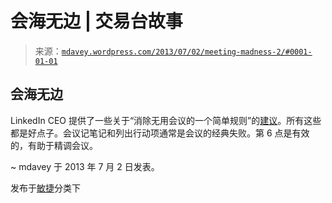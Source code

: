 <!--yml

分类：未分类

日期：2024-05-18 06:22:54

-->

# 会海无边 | 交易台故事

> 来源：[`mdavey.wordpress.com/2013/07/02/meeting-madness-2/#0001-01-01`](https://mdavey.wordpress.com/2013/07/02/meeting-madness-2/#0001-01-01)

## 会海无边

LinkedIn CEO 提供了一些关于“消除无用会议的一个简单规则”的[建议](http://www.linkedin.com/today/post/article/20130701022638-22330283-a-simple-rule-to-eliminate-useless-meetings)。所有这些都是好点子。会议记笔记和列出行动项通常是会议的经典失败。第 6 点是有效的，有助于精调会议。

~ mdavey 于 2013 年 7 月 2 日发表。

发布于[敏捷](https://mdavey.wordpress.com/category/agile/)分类下
